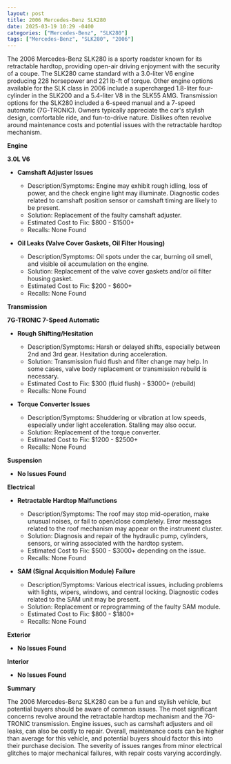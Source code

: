 ```yaml
---
layout: post
title: 2006 Mercedes-Benz SLK280
date: 2025-03-19 10:29 -0400
categories: ["Mercedes-Benz", "SLK280"]
tags: ["Mercedes-Benz", "SLK280", "2006"]
---
```

The 2006 Mercedes-Benz SLK280 is a sporty roadster known for its retractable hardtop, providing open-air driving enjoyment with the security of a coupe. The SLK280 came standard with a 3.0-liter V6 engine producing 228 horsepower and 221 lb-ft of torque. Other engine options available for the SLK class in 2006 include a supercharged 1.8-liter four-cylinder in the SLK200 and a 5.4-liter V8 in the SLK55 AMG. Transmission options for the SLK280 included a 6-speed manual and a 7-speed automatic (7G-TRONIC). Owners typically appreciate the car's stylish design, comfortable ride, and fun-to-drive nature. Dislikes often revolve around maintenance costs and potential issues with the retractable hardtop mechanism.

**Engine**

**3.0L V6**
* **Camshaft Adjuster Issues**
    * Description/Symptoms: Engine may exhibit rough idling, loss of power, and the check engine light may illuminate. Diagnostic codes related to camshaft position sensor or camshaft timing are likely to be present.
    * Solution: Replacement of the faulty camshaft adjuster.
    * Estimated Cost to Fix: $800 - $1500+
    * Recalls: None Found

* **Oil Leaks (Valve Cover Gaskets, Oil Filter Housing)**
    * Description/Symptoms: Oil spots under the car, burning oil smell, and visible oil accumulation on the engine.
    * Solution: Replacement of the valve cover gaskets and/or oil filter housing gasket.
    * Estimated Cost to Fix: $200 - $600+
    * Recalls: None Found

**Transmission**

**7G-TRONIC 7-Speed Automatic**
* **Rough Shifting/Hesitation**
    * Description/Symptoms: Harsh or delayed shifts, especially between 2nd and 3rd gear. Hesitation during acceleration.
    * Solution: Transmission fluid flush and filter change may help. In some cases, valve body replacement or transmission rebuild is necessary.
    * Estimated Cost to Fix: $300 (fluid flush) - $3000+ (rebuild)
    * Recalls: None Found

* **Torque Converter Issues**
    * Description/Symptoms: Shuddering or vibration at low speeds, especially under light acceleration. Stalling may also occur.
    * Solution: Replacement of the torque converter.
    * Estimated Cost to Fix: $1200 - $2500+
    * Recalls: None Found

**Suspension**

* **No Issues Found**

**Electrical**

* **Retractable Hardtop Malfunctions**
    * Description/Symptoms: The roof may stop mid-operation, make unusual noises, or fail to open/close completely. Error messages related to the roof mechanism may appear on the instrument cluster.
    * Solution: Diagnosis and repair of the hydraulic pump, cylinders, sensors, or wiring associated with the hardtop system.
    * Estimated Cost to Fix: $500 - $3000+ depending on the issue.
    * Recalls: None Found

* **SAM (Signal Acquisition Module) Failure**
    * Description/Symptoms: Various electrical issues, including problems with lights, wipers, windows, and central locking. Diagnostic codes related to the SAM unit may be present.
    * Solution: Replacement or reprogramming of the faulty SAM module.
    * Estimated Cost to Fix: $800 - $1800+
    * Recalls: None Found

**Exterior**

* **No Issues Found**

**Interior**

* **No Issues Found**

**Summary**

The 2006 Mercedes-Benz SLK280 can be a fun and stylish vehicle, but potential buyers should be aware of common issues. The most significant concerns revolve around the retractable hardtop mechanism and the 7G-TRONIC transmission. Engine issues, such as camshaft adjusters and oil leaks, can also be costly to repair. Overall, maintenance costs can be higher than average for this vehicle, and potential buyers should factor this into their purchase decision. The severity of issues ranges from minor electrical glitches to major mechanical failures, with repair costs varying accordingly.


